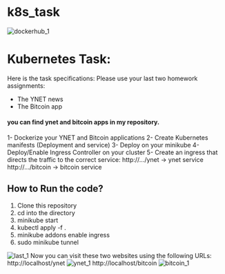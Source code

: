 # k8s_task

![dockerhub_1](https://user-images.githubusercontent.com/72957443/205513972-19d2abf4-7bf3-4055-91c5-c11ce2a4ea89.jpeg)

# Kubernetes Task: 
Here is the task specifications: 
Please use your last two homework assignments:
- The YNET news
- The Bitcoin app
#### you can find ynet and bitcoin apps in my repository.
1- Dockerize your YNET and Bitcoin applications
2- Create Kubernetes manifests (Deployment and service)
3- Deploy on your minikube
4- Deploy/Enable Ingress Controller on your cluster
5- Create an ingress that directs the traffic to the correct service:
http://.../ynet → ynet service http://.../bitcoin → bitcoin service

## How to Run the code? 
1) Clone this repository  
2) cd into the directory 
3) minikube start
4) kubectl apply -f .
5) minikube addons enable ingress
6) sudo minikube tunnel

![last_1](https://user-images.githubusercontent.com/72957443/205513949-f7faf290-777d-416c-b3ee-b922086aa7d8.jpeg)
Now you can visit these two websites using the following URLs: 
http://localhost/ynet 
![ynet_1](https://user-images.githubusercontent.com/72957443/205513922-6f6ba9da-ba3b-4b82-9d42-fa5586bbd7dd.jpeg)
http://localhost/bitcoin
![bitcoin_1](https://user-images.githubusercontent.com/72957443/205513939-f60d8d0e-e74d-4f11-b772-3b095c01f25e.jpeg)
